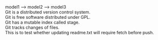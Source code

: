 model1 --> model2 --> model3<br>
Git is a distributed version control system.<br>
Git is free software distributed under GPL.<br>
Git has a mutable index called stage.<br>
Git tracks changes of files.<br>
This is to test whether updating readme.txt will require fetch before push. 
